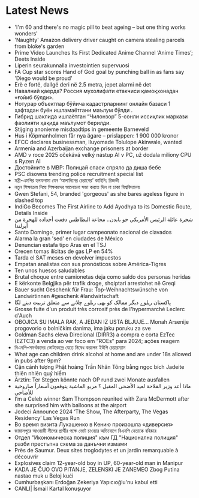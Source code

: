 # Latest News
-  'I'm 60 and there's no magic pill to beat ageing – but one thing works wonders'
-  'Naughty' Amazon delivery driver caught on camera stealing parcels from bloke's garden
-  Prime Video Launches Its First Dedicated Anime Channel ‘Anime Times’; Deets Inside
-  Liperin seurakunnalla investointien supervuosi
-  FA Cup star scores Hand of God goal by punching ball in as fans say 'Diego would be proud'
-  Erë e fortë, dallgë deri në 2.5 metra, jepet alarmi në det
-  Навалний қаерда? Россия мухолифати етакчиси қамоқхонадан «ғойиб бўлди».
-  Нотурар объектлар бўйича кадастрларнинг онлайн базаси 1 ҳафтадан буён ишламаётгани маълум бўлди .
-  Гибрид шаклида ишлаётган “Чилонзор” 5-сонли иссиқлик маркази фаолияти ҳақида маълумот берилди.
-  Stijging anonieme misdaadtips in gemeente Barneveld
-  Hus i Köpmanholmen får nya ägare – prislappen: 1 900 000 kronor
-  EFCC declares businessman, Iluyomade Tolulope Akinwale, wanted
-  Armenia and Azerbaijan exchange prisoners at border
-  AMD v roce 2025 očekává velký nástup AI v PC, už dodala miliony CPU s Ryzen AI
-  Достойните в МВР: Полицай спаси спряло да диша бебе
-  PSC disowns trending police recruitment special list
-  মন্ত্রী-এমপির হলফনামা যেন ‘আলাদিনের চেরাগের’ কাহিনি: রিজভী
-  নতুন শিক্ষাক্রম নিয়ে শিক্ষকদের আলোচনা সভা করতে দিল না ঢাকা বিশ্ববিদ্যালয়
-  Gwen Stefani, 54, branded 'gorgeous' as she bares ageless figure in slashed top
-  IndiGo Becomes The First Airline to Add Ayodhya to its Domestic Route, Details Inside
-  شجرة عائلة الرئيس الأمريكي جو بايدن.. مجاعة البطاطس دفعت أجداده للهجرة من أيرلندا
-  Santo Domingo, primer lugar campeonato nacional de clavados
-  Alarma la gran 'sed' en ciudades de México
-  Denuncian estafa tipo Aras en el TSJ
-  Crecen tomas ilícitas de gas LP en 54%
-  Tarda el SAT meses en devolver impuestos
-  Empatan analistas con sus pronósticos sobre América-Tigres
-  Ten unos huesos saludables
-  Brutal choque entre camionetas deja como saldo dos personas heridas
-  E kërkonte Belgjika për trafik droge, shqiptari arrestohet në Greqi
-  Bauer sucht Geschenk für Frau: Top-Weihnachtswünsche von Landwirtinnen #geschenk #landwirtschaft
-  پاکستان ریلوے دیگر ممالک کو بھی ریلوے چلانے سے متعلق تربیت دینے لگا
-  Grosse fuite d'un produit très corrosif près de l'hypermarché Leclerc d'Auch
-  OBOJICA SU IMALA RAK, A JEDAN IZ USTA BLJUJE... Monah Arsenije progovorio o bolničkim danima, ima jaku poruku za sve
-  Goldman Sachs eleva Direcional (DIRR3) a compra e corta EzTec (EZTC3) a venda ao ver foco em “ROEs” para 2024; ações reagem
-  বিএনপি–সমর্থকদের ভোটকেন্দ্রে যেতে নিষেধ করলেন ইউপি চেয়ারম্যান
-  What age can children drink alcohol at home and are under 18s allowed in pubs after 9pm?
-  Cận cảnh tượng Phật hoàng Trần Nhân Tông bằng ngọc bích Jadeite thiên nhiên quý hiếm
-  Ärztin: Ter Stegen könnte nach OP rund zwei Monate ausfallen
-  ماذا أعد وزير الفلاحة لعيد الأضحى المقبل ؟ مربو الماشية يتوقعون أسعاراً صاروخية للأضاحي
-  I’m a Celeb winner Sam Thompson reunited with Zara McDermott after she surprised him with balloons at the airport
-  Jodeci Announce 2024 ‘The Show, The Afterparty, The Vegas Residency’ Las Vegas Run
-  Во время визита Лукашенко в Кению произошла «диверсия»
-  জামালপুরে আওয়ামী লীগের প্রার্থীর পক্ষে ভোট চাওয়ার অভিযোগে বিএনপি নেতাকে বহিষ্কার
-  Отдел "Икономическа полиция" към ГД "Национална полиция" разби престъпна схема за данъчни измами
-  Près de Saumur. Deux sites troglodytes et un jardin remarquable à découvrir
-  Explosives claim 12-year-old boy in UP, 60-year-old man in Manipur
-  KADA JE ČUO OVO PITANJE, ZELENSKI JE ZANEMEO Zbog Putina nastao muk u Beloj kući
-  Cumhurbaşkanı Erdoğan Zekeriya Yapıcıoğlu'nu kabul etti
-  CANLI| İsmail Kartal konuşuyor
